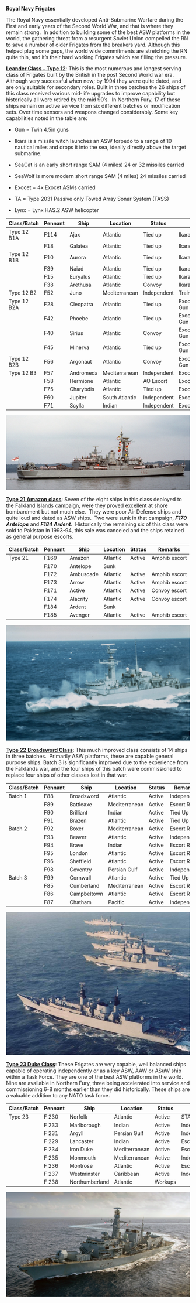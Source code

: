 **Royal Navy Frigates**

The Royal Navy essentially developed Anti-Submarine Warfare during the
First and early years of the Second World War, and that is where they
remain strong.  In addition to building some of the best ASW platforms
in the world, the gathering threat from a resurgent Soviet Union
compelled the RN to save a number of older Frigates from the breakers
yard. Although this helped plug some gaps, the world wide commitments
are stretching the RN quite thin, and it’s their hard working Frigates
which are filling the pressure.

[**Leander Class –
Type 12**](https://en.wikipedia.org/wiki/Leander-class_frigate): This is
the most numerous and longest serving class of Frigates built by the
British in the post Second World war era.  Although very successful when
new; by 1994 they were quite dated, and are only suitable for secondary
roles. Built in three batches the 26 ships of this class received
various mid-life upgrades to improve capability but historically all
were retired by the mid 90’s.  In Northern Fury, 17 of these ships
remain on active service from six different batches or modification
sets. Over time sensors and weapons changed considerably. Some key
capabilities noted in the table are:

  - Gun = Twin 4.5in guns

  - Ikara is a missile witch launches an ASW torpedo to a range of 10
    nautical miles and drops it into the sea, ideally directly above the
    target submarine.

  - SeaCat is an early short range SAM (4 miles) 24 or 32 missiles
    carried

  - SeaWolf is more modern short range SAM (4 miles) 24 missiles carried

  - Exocet = 4x Exocet ASMs carried

  - TA = Type 2031 Passive only Towed Array Sonar System (TASS)

  - Lynx = Lynx HAS.2 ASW
helicopter

| Class/Batch | Pennant | Ship      | Location       | Status      | Remarks                      |
| ----------- | ------- | --------- | -------------- | ----------- | ---------------------------- |
| Type 12 B1A | F114    | Ajax      | Atlantic       | Tied up     | Ikara/SeaCat/No Gun          |
|             | F18     | Galatea   | Atlantic       | Tied up     | Ikara/SeaCat/No Gun          |
| Type 12 B1B | F10     | Aurora    | Atlantic       | Tied up     | Ikara/SeaCat/No Gun          |
|             | F39     | Naiad     | Atlantic       | Tied up     | Ikara/SeaCat/No Gun          |
|             | F15     | Euryalus  | Atlantic       | Tied up     | Ikara/SeaCat/No Gun          |
|             | F38     | Arethusa  | Atlantic       | Convoy      | Ikara/SeaCat/TA/No Gun       |
| Type 12 B2  | F52     | Juno      | Mediterranean  | Independent | Training/Gun/SeaCat          |
| Type 12 B2A | F28     | Cleopatra | Atlantic       | Tied up     | Exocet/SeaCat/TA/Lynx/No Gun |
|             | F42     | Phoebe    | Atlantic       | Tied up     | Exocet/SeaCat/TA/Lynx/No Gun |
|             | F40     | Sirius    | Atlantic       | Convoy      | Exocet/SeaCat/TA/Lynx/No Gun |
|             | F45     | Minerva   | Atlantic       | Tied up     | Exocet/SeaCat/Lynx/No Gun    |
| Type 12 B2B | F56     | Argonaut  | Atlantic       | Convoy      | Exocet/SeaCat/TA/Lynx/No Gun |
| Type 12 B3  | F57     | Andromeda | Mediterranean  | Independent | Exocet/SeaWolf/Lynx/Gun      |
|             | F58     | Hermione  | Atlantic       | AO Escort   | Exocet/SeaWolf/Lynx/Gun      |
|             | F75     | Charybdis | Atlantic       | Tied up     | Exocet/SeaWolf/Lynx/Gun      |
|             | F60     | Jupiter   | South Atlantic | Independent | Exocet/SeaWolf/Lynx/Gun      |
|             | F71     | Scylla    | Indian         | Independent | Exocet/SeaWolf/Lynx/Gun      |

![](/assets/images/nato/uk/navy/frigates/image1.jpeg)

[**Type 21** **Amazon
class**](https://en.wikipedia.org/wiki/Type_21_frigate): Seven of the
eight ships in this class deployed to the Falkland Islands campaign,
were they proved excellent at shore bombardment but not much else.  They
were poor Air Defense ships and quite loud and dated as ASW ships.  Two
were sunk in that campaign, ***F170 Antelope*** and ***F184 Ardent***. 
Historically the remaining six of this class were sold to Pakistan in
1993-94, this sale was canceled and the ships retained as general
purpose
escorts.

| Class/Batch | Pennant | Ship      | Location | Status | Remarks       |
| ----------- | ------- | --------- | -------- | ------ | ------------- |
| Type 21     | F169    | Amazon    | Atlantic | Active | Amphib escort |
|             | F170    | Antelope  | Sunk     |        |               |
|             | F172    | Ambuscade | Atlantic | Active | Amphib escort |
|             | F173    | Arrow     | Atlantic | Active | Amphib escort |
|             | F171    | Active    | Atlantic | Active | Convoy escort |
|             | F174    | Alacrity  | Atlantic | Active | Convoy escort |
|             | F184    | Ardent    | Sunk     |        |               |
|             | F185    | Avenger   | Atlantic | Active | Amphib escort |

![](/assets/images/nato/uk/navy/frigates/image2.jpeg)

[**Type 22** **Broadsword
Class**](https://en.wikipedia.org/wiki/Type_22_frigate): This much
improved class consists of 14 ships in three batches.  Primarily ASW
platforms, these are capable general purpose ships. Batch 3 is
significantly improved due to the experience from the Falklands war, and
the four ships of this batch were commissioned to replace four ships of
other classes lost in that
war.

| Class/Batch | Pennant | Ship        | Location      | Status | Remarks     |
| ----------- | ------- | ----------- | ------------- | ------ | ----------- |
| Batch 1     | F88     | Broadsword  | Atlantic      | Active | Independent |
|             | F89     | Battleaxe   | Mediterranean | Active | Escort R06  |
|             | F90     | Brilliant   | Indian        | Active | Tied Up     |
|             | F91     | Brazen      | Atlantic      | Active | Tied Up     |
| Batch 2     | F92     | Boxer       | Mediterranean | Active | Escort R06  |
|             | F93     | Beaver      | Atlantic      | Active | Independent |
|             | F94     | Brave       | Indian        | Active | Escort R07  |
|             | F95     | London      | Atlantic      | Active | Escort R05  |
|             | F96     | Sheffield   | Atlantic      | Active | Escort R05  |
|             | F98     | Coventry    | Persian Gulf  | Active | Independent |
| Batch 3     | F99     | Cornwall    | Atlantic      | Active | Tied Up     |
|             | F85     | Cumberland  | Mediterranean | Active | Escort R06  |
|             | F86     | Campbeltown | Atlantic      | Active | Escort R05  |
|             | F87     | Chatham     | Pacific       | Active | Independent |

![](/assets/images/nato/uk/navy/frigates/image3.jpg)

[**Type 23 Duke Class**](https://en.wikipedia.org/wiki/Type_23_frigate):
These Frigates are very capable, well balanced ships capable of
operating independently or as a key ASW, AAW or ASuW ship within a Task
Force. They are one of the best ASW platforms in the world. Nine are
available in Northern Fury, three being accelerated into service and
commissioning 6-8 months earlier than they did historically. These ships
are a valuable addition to any NATO task
force.

| Class/Batch | Pennant | Ship           | Location      | Status  | Remarks       |
| ----------- | ------- | -------------- | ------------- | ------- | ------------- |
| Type 23     | F 230   | Norfolk        | Atlantic      | Active  | STANAVFORLANT |
|             | F 233   | Marlborough    | Indian        | Active  | Independent   |
|             | F 231   | Argyll         | Persian Gulf  | Active  | Independent   |
|             | F 229   | Lancaster      | Indian        | Active  | Escort R07    |
|             | F 234   | Iron Duke      | Mediterranean | Active  | Escort R06    |
|             | F 235   | Monmouth       | Mediterranean | Active  | Independent   |
|             | F 236   | Montrose       | Atlantic      | Active  | Escort R05    |
|             | F 237   | Westminster    | Caribbean     | Active  | Independent   |
|             | F 238   | Northumberland | Atlantic      | Workups |               |

![](/assets/images/nato/uk/navy/frigates/image4.jpg)
